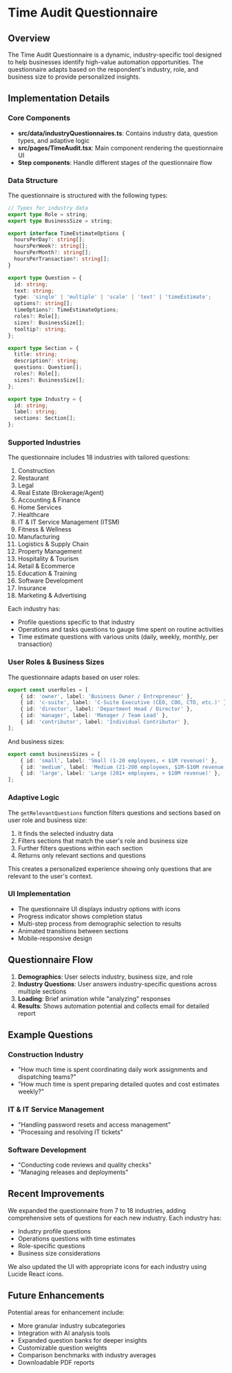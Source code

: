# Time Audit Questionnaire

## Overview

The Time Audit Questionnaire is a dynamic, industry-specific tool designed to help businesses identify high-value automation opportunities. The questionnaire adapts based on the respondent's industry, role, and business size to provide personalized insights.

## Implementation Details

### Core Components

- **src/data/industryQuestionnaires.ts**: Contains industry data, question types, and adaptive logic
- **src/pages/TimeAudit.tsx**: Main component rendering the questionnaire UI
- **Step components**: Handle different stages of the questionnaire flow

### Data Structure

The questionnaire is structured with the following types:

```typescript
// Types for industry data
export type Role = string;
export type BusinessSize = string;

export interface TimeEstimateOptions {
  hoursPerDay?: string[];
  hoursPerWeek?: string[];
  hoursPerMonth?: string[];
  hoursPerTransaction?: string[];
}

export type Question = {
  id: string;
  text: string;
  type: 'single' | 'multiple' | 'scale' | 'text' | 'timeEstimate'; 
  options?: string[];
  timeOptions?: TimeEstimateOptions;
  roles?: Role[];
  sizes?: BusinessSize[];
  tooltip?: string;
};

export type Section = {
  title: string;
  description?: string;
  questions: Question[];
  roles?: Role[];
  sizes?: BusinessSize[];
};

export type Industry = {
  id: string;
  label: string;
  sections: Section[];
};
```

### Supported Industries

The questionnaire includes 18 industries with tailored questions:

1. Construction
2. Restaurant
3. Legal
4. Real Estate (Brokerage/Agent)
5. Accounting & Finance
6. Home Services
7. Healthcare
8. IT & IT Service Management (ITSM)
9. Fitness & Wellness
10. Manufacturing
11. Logistics & Supply Chain
12. Property Management
13. Hospitality & Tourism
14. Retail & Ecommerce
15. Education & Training
16. Software Development
17. Insurance
18. Marketing & Advertising

Each industry has:
- Profile questions specific to that industry
- Operations and tasks questions to gauge time spent on routine activities
- Time estimate questions with various units (daily, weekly, monthly, per transaction)

### User Roles & Business Sizes

The questionnaire adapts based on user roles:

```typescript
export const userRoles = [
    { id: 'owner', label: 'Business Owner / Entrepreneur' },
    { id: 'c-suite', label: 'C-Suite Executive (CEO, COO, CTO, etc.)' },
    { id: 'director', label: 'Department Head / Director' },
    { id: 'manager', label: 'Manager / Team Lead' },
    { id: 'contributor', label: 'Individual Contributor' },
];
```

And business sizes:

```typescript
export const businessSizes = [
    { id: 'small', label: 'Small (1-20 employees, < $1M revenue)' },
    { id: 'medium', label: 'Medium (21-200 employees, $1M-$10M revenue)' },
    { id: 'large', label: 'Large (201+ employees, > $10M revenue)' },
];
```

### Adaptive Logic

The `getRelevantQuestions` function filters questions and sections based on user role and business size:

1. It finds the selected industry data
2. Filters sections that match the user's role and business size
3. Further filters questions within each section
4. Returns only relevant sections and questions

This creates a personalized experience showing only questions that are relevant to the user's context.

### UI Implementation

- The questionnaire UI displays industry options with icons
- Progress indicator shows completion status
- Multi-step process from demographic selection to results
- Animated transitions between sections
- Mobile-responsive design

## Questionnaire Flow

1. **Demographics**: User selects industry, business size, and role
2. **Industry Questions**: User answers industry-specific questions across multiple sections
3. **Loading**: Brief animation while "analyzing" responses
4. **Results**: Shows automation potential and collects email for detailed report

## Example Questions

### Construction Industry
- "How much time is spent coordinating daily work assignments and dispatching teams?"
- "How much time is spent preparing detailed quotes and cost estimates weekly?"

### IT & IT Service Management
- "Handling password resets and access management"
- "Processing and resolving IT tickets"

### Software Development
- "Conducting code reviews and quality checks"
- "Managing releases and deployments"

## Recent Improvements

We expanded the questionnaire from 7 to 18 industries, adding comprehensive sets of questions for each new industry. Each industry has:

- Industry profile questions
- Operations questions with time estimates
- Role-specific questions
- Business size considerations

We also updated the UI with appropriate icons for each industry using Lucide React icons.

## Future Enhancements

Potential areas for enhancement include:

- More granular industry subcategories
- Integration with AI analysis tools
- Expanded question banks for deeper insights
- Customizable question weights
- Comparison benchmarks with industry averages
- Downloadable PDF reports 